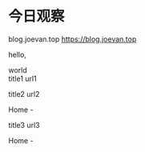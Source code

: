 # 今日观察

blog.joevan.top  https://blog.joevan.top  

hello,  

world  
title1  url1  


title2  url2  


Home  -  


title3  url3  


Home  -  

